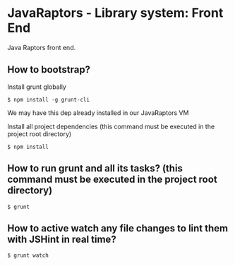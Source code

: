 JavaRaptors - Library system: Front End
====================

Java Raptors front end.



## How to bootstrap?

Install grunt globally

	$ npm install -g grunt-cli 

We may have this dep already installed in our JavaRaptors VM


Install all project dependencies (this command must be executed in the project root directory)

	$ npm install



## How to run grunt and all its tasks? (this command must be executed in the project root directory)

	$ grunt

## How to active watch any file changes to lint them with JSHint in real time?

	$ grunt watch 



	
